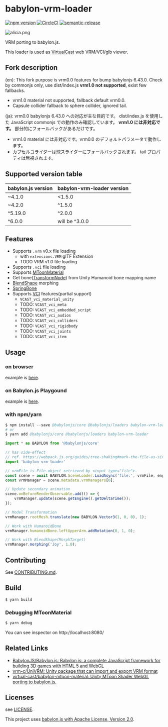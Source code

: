 # babylon-vrm-loader

[![npm version](https://badge.fury.io/js/babylon-vrm-loader.svg)](https://badge.fury.io/js/babylon-vrm-loader) [![CircleCI](https://circleci.com/gh/virtual-cast/babylon-vrm-loader.svg?style=svg)](https://circleci.com/gh/virtual-cast/babylon-vrm-loader) [![semantic-release](https://img.shields.io/badge/%20%20%F0%9F%93%A6%F0%9F%9A%80-semantic--release-e10079.svg)](https://github.com/semantic-release/semantic-release)

![alicia.png](alicia.png)

VRM porting to babylon.js.

This loader is used as [VirtualCast](https://virtualcast.jp/) web VRM/VCI/glb viewer.

## Fork description

(en): This fork purpose is vrm0.0 features for bump babylonjs 6.43.0.
Check by commonjs only, use dist/index.js
**vrm1.0 not supported**, exist few fallbacks.
- vrm1.0 material not supported, fallback default vrm0.0.
- Capsule collider fallback to sphere collider, ignored tail.

(ja): vrm0.0 babylonjs 6.43.0 への対応が主な目的です。
dist/index.js を使用した JavaScript commonjs での動作のみ確認しています。
**vrm1.0 には非対応です。** 部分的にフォールバックがあるだけです。
- vrm1.0 material には非対応です。vrm0.0 のデフォルトパラメータで動作します。
- カプセルコライダーは球スライダーにフォールバックされます。
tail プロパティは無視されます。


## Supported version table

|babylon.js version|babylon-vrm-loader version|
|---|---|
|~4.1.0|<1.5.0|
|~4.2.0|^1.5.0|
|^5.19.0|^2.0.0|
|^6.0.0|will be ^3.0.0|

## Features

- Supports `.vrm` v0.x file loading
    - with `extensions.VRM` glTF Extension
    - TODO VRM v1.0 file loading
- Supports `.vci` file loading
- Supports [MToonMaterial](https://github.com/virtual-cast/babylon-mtoon-material)
- Get bone([TransformNode](https://doc.babylonjs.com/typedoc/classes/BABYLON.TransformNode)) from Unity Humanoid bone mapping name
- [BlendShape](https://vrm.dev/en/univrm/blendshape/index.html) morphing
- [SpringBone](https://vrm.dev/en/univrm/springbone/index.html)
- Supports [VCI](https://github.com/virtual-cast/VCI) features(partial support)
    - `VCAST_vci_material_unity`
    - TODO: `VCAST_vci_meta`
    - TODO: `VCAST_vci_embedded_script`
    - TODO: `VCAST_vci_audios`
    - TODO: `VCAST_vci_colliders`
    - TODO: `VCAST_vci_rigidbody`
    - TODO: `VCAST_vci_joints`
    - TODO: `VCAST_vci_item`

## Usage

### on browser

example is [here](https://codepen.io/anon/pen/zQXyxL?editors=1010).

### on Babylon.js Playgound

example is [here](https://playground.babylonjs.com/#K5W35Y).

### with npm/yarn

```s
$ npm install --save @babylonjs/core @babylonjs/loaders babylon-vrm-loader
# or
$ yarn add @babylonjs/core @babylonjs/loaders babylon-vrm-loader
```

```ts
import * as BABYLON from '@babylonjs/core'

// has side-effect
// ref. https://webpack.js.org/guides/tree-shaking#mark-the-file-as-side-effect-free
import 'babylon-vrm-loader'

// vrmFile is File object retrieved by <input type="file">.
const scene = await BABYLON.SceneLoader.LoadAsync('file:', vrmFile, engine);
const vrmManager = scene.metadata.vrmManagers[0];

// Update secondary animation
scene.onBeforeRenderObservable.add(() => {
    vrmManager.update(scene.getEngine().getDeltaTime());
});

// Model Transformation
vrmManager.rootMesh.translate(new BABYLON.Vector3(1, 0, 0), 1);

// Work with HumanoidBone
vrmManager.humanoidBone.leftUpperArm.addRotation(0, 1, 0);

// Work with BlendShape(MorphTarget)
vrmManager.morphing('Joy', 1.0);
```

## Contributing

See [CONTRIBUTING.md](./CONTRIBUTING.md).

## Build

```s
$ yarn build
```

### Debugging MToonMaterial

```s
$ yarn debug
```

You can see inspector on http://localhost:8080/

## Related Links

- [BabylonJS/Babylon.js: Babylon.js: a complete JavaScript framework for building 3D games with HTML 5 and WebGL](https://github.com/BabylonJS/Babylon.js)
- [vrm-c/UniVRM: Unity package that can import and export VRM format](https://github.com/vrm-c/UniVRM)
- [virtual-cast/babylon-mtoon-material: Unity MToon Shader WebGL porting to babylon.js.](https://github.com/virtual-cast/babylon-mtoon-material)

## Licenses

see [LICENSE](./LICENSE).

This project uses [babylon.js with Apache License, Version 2.0](https://github.com/BabylonJS/Babylon.js/blob/master/license.md).
